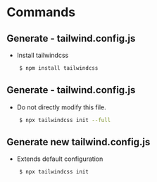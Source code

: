 # Commands

## Generate - tailwind.config.js

- Install tailwindcss

```bash
    $ npm install tailwindcss

```

## Generate - tailwind.config.js

- Do not directly modify this file.

```bash
    $ npx tailwindcss init --full

```

## Generate new tailwind.config.js

- Extends default configuration

```bash
    $ npx tailwindcss init

```

